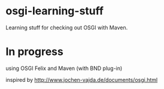 # osgi-learning-stuff
Learning stuff for checking out OSGI with Maven.

# In progress

using OSGI Felix and Maven (with BND plug-in)

inspired by http://www.jochen-vajda.de/documents/osgi.html